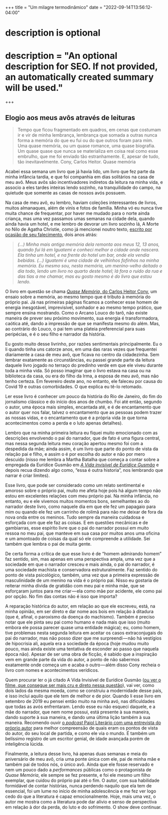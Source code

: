 +++
title = "Um milagre termodinâmico"
date = "2022-09-14T13:56:12-04:00"

#
# description is optional
#
# description = "An optional description for SEO. If not provided, an automatically created summary will be used."


+++
## Elogio aos meus avôs através de leituras

> Tempo que ficou fragmentado em quadros, em cenas que costumam ir e vir de minha lembrança, lembrança que somada a outras nunca forma a memória do que eu fui ou do que outros foram para mim. Uma quase memória, ou um quase romance, uma quase biografia. Um quase quase que nunca se materializa em coisa real como esse embrulho, que me foi enviado tão estranhamente. E, apesar de tudo, tão inevitavelmente. Cony, Carlos Heitor. Quase memória

Acabei essa semana um livro que já havia lido, um livro que fez parte da minha infância tardia, e que foi companhia em dias solitários na casa de meu avô. Meus avôs são incentivadores indiretos da leitura na minha vida, e associo a eles tardes inteiras lendo sozinho, na tranquilidade do campo, na quietude que somente as casas de nossos avós possuem.

Na casa de meu avô, eu lembro, haviam coleções interessantes de livros, muitos almanaques, além de vinis e fotos de família. Minha vó eu nunca tive muita chance de frequentar, por haver me mudado para o norte ainda criança, mas uma vez passamos umas semanas na cidade dela, quando ainda havia um hotel, e me lembro de devorar um livro sozinho lá, A Morte no Nilo de Agatha Christie, como já mencionei noutro texto, [escrito por ocasião de seu falecimento](https://medium.com/quisquilae/a-vida-n%C3%A3o-passa-de-um-sonho-c4ce7cba500e), dois anos atrás:

> _(…) Minha mais antiga memória dela remonta aos meus 12, 13 anos, quando fui lá em Iguatemi e conheci melhor a cidade onde nascera. Ela tinha um hotel, e na frente do hotel um bar, onde ela vendia bebidas. (…) Iguatemi é uma cidade de velhinhos fofinhos na minha memória. Eu mesmo sou, nesta memória, um menino-velho deitado o dia todo, lendo um livro no quarto deste hotel; lá fora o ruído da rua e das tias a me chamar, mas eu gosto mesmo é do livro que estou lendo._

O livro em questão se chama [_Quase Memória,_ do Carlos Heitor Cony](https://www.goodreads.com/book/show/25529176-quase-mem-ria), um ensaio sobre a memória, ao mesmo tempo que é tributo à memória do próprio pai. Já nas primeiras páginas ficamos a conhecer esse homem de energia inesgotável, imprevisível, sonhador e ao mesmo tempo prático, que sempre ensina mostrando. Como o Arcano Louco do tarô, não existe maneira de prever seu próximo movimento, sua energia é transformadora, caótica até, dando a impressão de que se manifesta mesmo do além. Mas, ao contrário do Louco, o pai tem uma plateia preferencial para suas peripécias, e é o seu filho e narrador da história.

Eu gosto muito desse livrinho, por razões sentimentais principalmente. Eu o li quando tinha uns catorze anos, em uma das raras vezes que frequentei diariamente a casa de meu avô, que ficava no centro da cidadezinha. Sem lembrar exatamente as circunstâncias, eu passei grande parte da leitura daquele livro jogado no terraço do predinho verde em que ele viveu durante toda a minha vida. Só posso imaginar que o livro estava na casa ou na biblioteca da casa, ou era do filho da Irma, a esposa de meu avô, mas não tenho certeza. Em fevereiro deste ano, no entanto, ele faleceu por causa do Covid 19 e outras comorbidades. O que explica eu tê-lo retomado.

Ler esse livro é conhecer um pouco da história do Rio de Janeiro, do fim do jornalismo clássico e do início dos anos de chumbo. Foi até então, segundo o autor, uma época mais simples, encantada até, e é de encantamento que o autor quer nos falar, talvez o encantamento que as pessoas podem trazer as nossas vidas, e o encantamento que é a própria vida (e que torna acontecimentos como a perda e o luto apenas detalhes).

Lembro que na minha primeira leitura eu fiquei muito emocionado com as descrições envolvendo o pai do narrador, que de fato é uma figura central, mas nessa segunda leitura meu coração apertou mesmo foi com a despedida da mãe; ainda assim, é um livro que parte do ponto de vista da relação pai e filho, e assim o é por escolha do autor e não por mero descuido (nisso me lembra a Martha Batalha que começa a contar sobre a empregada da Eurídice Gusmão em [_A Vida invisível de Eurídice Gusmão_](https://www.goodreads.com/book/show/29889519-a-vida-invis-vel-de-eur-dice-gusm-o) e depois recua dizendo algo como, “essa é outra historia”, nos lembrando que narrar é criar limites).

Esse livro, que pode ser considerado como um relato sentimental e amoroso sobre o próprio pai, muito me afeta hoje pois há algum tempo não estou em excelentes relações com meu próprio pai. Na minha infância, no entanto, eu e ele vivemos muitos momentos bons, semelhantes ao do narrador deste livro, como naquele dia em que ele fez um papagaio para mim ou quando ele fez um carrinho de rolimã para não me deixar de fora da nova onda entre os meninos. Tudo sempre da maneira cuidadosa e esforçada com que ele faz as coisas. E em questões mecânicas e de gambiarras, esse espírito livre que o pai do narrador possui em muito ressoa no meu pai, que manteve em sua casa por muitos anos uma oficina e um amontoado de coisas da qual só ele compreende a utilidade. Sei também que lembra o pai de muita gente.

De certa forma a crítica de que esse livro é de “homem admirando homem” faz sentido, sim, mas apenas em uma perspectiva ampla, uma vez que a sociedade em que o narrador cresceu e mais ainda, o pai do narrador, é uma sociedade machista e conservadora estruturalmente. Faz sentido do ponto de vista psicológico, também, uma vez que a primeira expressão de masculinidade de um menino na vida é o próprio pai. Nisso eu gostaria de reiterar minha dívida de gratidão com meu pai e minha mãe, que se esforçaram juntos para me criar — ela como mãe por acidente, ele como pai por opção. No fim das contas não é isso que importa?

A reparação histórica do autor, em relação ao que ele escreveu, está, na minha opinião, em ser direto e dar nome aos bois em relação à ditadura (que é, afinal, o paroxismo da doença do machismo). Também é preciso notar que ele pinta seu pai como humano e nada mais que isso (muito embora ele possa parecer quase uma entidade mágica); eu, como homem, tive problemas nesta segunda leitura em aceitar os casos extraconjugais do pai do narrador, mas não posso dizer que me surpreendi — não há vestígios de hipocrisia ali, aquela era a sociedade da época (hoje mudou muito pouco, mas ainda existe uma tentativa de esconder ao passo que naquela época não). Apesar de ser uma obra de ficção, é sabido que a inspiração vem em grande parte da vida do autor, a ponto de não sabermos exatamente onde começa um e acaba o outro — além disso Cony recheia o livro com nomes e acontecimentos verídicos.

Quem procurar ler o já citado A Vida Invisível de Eurídice Gusmão ([ou ver o filme, que consegue ser mais cru e direto nessa questão](https://entretenimento.uol.com.br/noticias/redacao/2020/08/19/gregorio-duvivier-a-vida-invisivel.htm)), vai ver, como dois lados da mesma moeda, como se construiu a modernidade desse país, e isso inclui aquilo que ele tem de melhor e de pior. Quando li esse livro em setembro de 2019 eu pensei então muito na minha avó, nas dificuldades que todas as avós enfrentaram. Lendo esse eu não esqueci daquele, e a mãe do narrador, que nem nome possui, está presente à sua maneira, dando suporte à sua maneira, e dando uma última lição também à sua maneira. Recomendo ouvir [o _podcast_ Paiol Literário com uma entrevista do próprio autor](https://open.spotify.com/episode/33IvvAlLdOspzpIxbn7Tvr?si=yJN9XT7sSLqJch_6KJC-eg) para melhor compreensão de quais eram os pontos de vista do autor, do seu local de partida, e como ele via o mundo. É também um belíssimo registro de um escritor genial, de idade avançada porém de inteligência lúcida.

Finalmente, a leitura desse livro, há apenas duas semanas e meia do aniversário de meu avô, cria uma ponte única com ele, pai de minha mãe e também pai de todos nós, o único avô. Ainda que ele fosse reservado e nem um pouco dado a _performances_ públicas como o protagonista de _Quase Memória_, ele sempre se fez presente, e foi ele mesmo um filho exemplar, que cuidou do próprio pai até o fim. O autor, com sua habilidade formidável de contar histórias, nunca perdendo naquilo que ela tem de essencial, foi um lume no início de minha adolescência e me fez ver logo cedo do que a literatura é capaz emocionalmente. Hoje, mais uma vez, o autor me mostra como a literatura pode dar alívio e senso de perspectiva em relação à dor da perda, do luto e do sofrimento. O show deve continuar.

